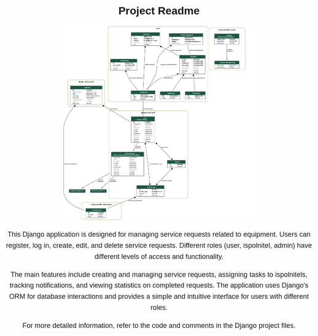 
<style>
        body {
            font-family: 'Arial', sans-serif;
            max-width: 800px;
            margin: 50px auto;
            text-align: center;
        }
        img {
            max-width: 100%;
            height: auto;
            display: block;
            margin: 20px auto;
        }
        p {
            font-size: 18px;
            line-height: 1.6;
        }
    </style>
</head>

<body>
    <h1>Project Readme</h1>
    <img src='erd.png' width=500px height=500px/>
    <p>
        This Django application is designed for managing service requests related to equipment. Users can register,
        log in, create, edit, and delete service requests. Different roles (user, ispolnitel, admin) have different
        levels of access and functionality.
    </p>
    <p>
        The main features include creating and managing service requests, assigning tasks to ispolnitels, tracking
        notifications, and viewing statistics on completed requests. The application uses Django's ORM for database
        interactions and provides a simple and intuitive interface for users with different roles.
    </p>
    <p>
        For more detailed information, refer to the code and comments in the Django project files.
    </p>
</body>

</html>
